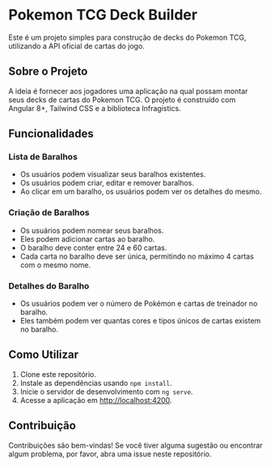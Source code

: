 # Pokemon TCG Deck Builder

Este é um projeto simples para construção de decks do Pokemon TCG, utilizando a API oficial de cartas do jogo.

## Sobre o Projeto

A ideia é fornecer aos jogadores uma aplicação na qual possam montar seus decks de cartas do Pokemon TCG. O projeto é construído com Angular 8+, Tailwind CSS e a biblioteca Infragistics.

## Funcionalidades

### Lista de Baralhos

- Os usuários podem visualizar seus baralhos existentes.
- Os usuários podem criar, editar e remover baralhos.
- Ao clicar em um baralho, os usuários podem ver os detalhes do mesmo.

### Criação de Baralhos

- Os usuários podem nomear seus baralhos.
- Eles podem adicionar cartas ao baralho.
- O baralho deve conter entre 24 e 60 cartas.
- Cada carta no baralho deve ser única, permitindo no máximo 4 cartas com o mesmo nome.

### Detalhes do Baralho

- Os usuários podem ver o número de Pokémon e cartas de treinador no baralho.
- Eles também podem ver quantas cores e tipos únicos de cartas existem no baralho.

## Como Utilizar

1. Clone este repositório.
2. Instale as dependências usando `npm install`.
3. Inicie o servidor de desenvolvimento com `ng serve`.
4. Acesse a aplicação em [http://localhost:4200](http://localhost:4200).

## Contribuição

Contribuições são bem-vindas! Se você tiver alguma sugestão ou encontrar algum problema, por favor, abra uma issue neste repositório.

